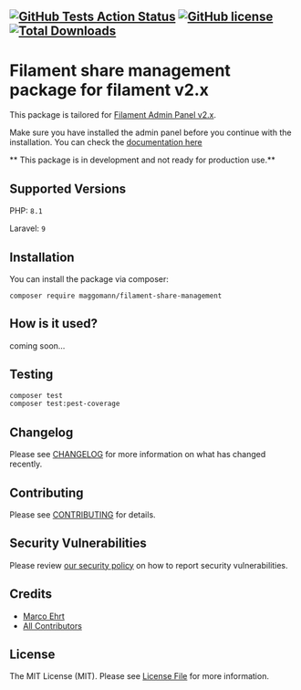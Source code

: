 [![GitHub Tests Action Status](https://img.shields.io/github/actions/workflow/status/Maggomann/filament-share-management/run-tests.yml?branch%3Amain&label=tests)](https://github.com/Maggomann/filament-share-management/actions?query=workflow%3Arun-tests+branch%3Amain) [![GitHub license](https://img.shields.io/github/license/Maggomann/filament-share-management)](https://github.com/Maggomann/filament-share-management/blob/main/LICENSE.md) [![Total Downloads](https://img.shields.io/packagist/dt/maggomann/filament-share-management.svg?style=flat-square)](https://packagist.org/packages/maggomann/filament-share-management)
---

# Filament share management package for filament v2.x
This package is tailored for [Filament Admin Panel v2.x](https://filamentphp.com/docs/2.x/admin/installation).

Make sure you have installed the admin panel before you continue with the installation. You can check the [documentation here](https://filamentphp.com/docs/2.x/admin/installation)

** This package is in development and not ready for production use.**

## Supported Versions

PHP: `8.1`

Laravel: `9`

## Installation

You can install the package via composer:

```console
composer require maggomann/filament-share-management
```

## How is it used?

coming soon...

## Testing

```bash
composer test
composer test:pest-coverage
```

## Changelog

Please see [CHANGELOG](CHANGELOG.md) for more information on what has changed recently.

## Contributing

Please see [CONTRIBUTING](.github/CONTRIBUTING.md) for details.

## Security Vulnerabilities

Please review [our security policy](../../security/policy) on how to report security vulnerabilities.

## Credits

- [Marco Ehrt](https://github.com/Maggomann)
- [All Contributors](../../contributors)

## License

The MIT License (MIT). Please see [License File](LICENSE.md) for more information.
